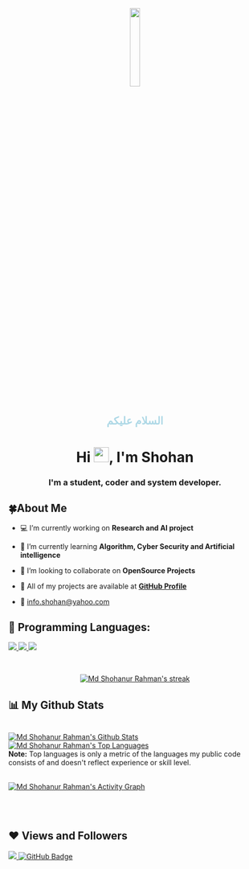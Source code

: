 <p align="center"> 
<a href="#"> <img width="20%" src="https://i.imgur.com/hbvHPpF.jpg"  /></a> 

</p>

<h2 align="center" style="color:lightblue"> السلام عليكم </h2>
<h1 align="center">Hi <img src="https://raw.githubusercontent.com/MartinHeinz/MartinHeinz/master/wave.gif" width="30px">, I'm Shohan</h1>

<h3 align="center">I'm a student, coder and system developer.</h3>

## 🍀About Me

- 💻 I’m currently working on **Research and AI project**

- 🌱 I’m currently learning **Algorithm, Cyber Security and Artificial intelligence**

- 🍂 I’m looking to collaborate on **OpenSource Projects**

- 🔗 All of my projects are available at **[GitHub Profile](https://github.com/shohan3401/)**

- 📧  info.shohan@yahoo.com



## 🚀 Programming Languages:

<p align="left"> 
    <a href="http://www.cplusplus.org/" target="_blank"> <img src="https://img.icons8.com/color/48/000000/c-plus-plus-logo.png"/> </a>
    <a href="https://www.java.com" target="_blank"> <img src="https://img.icons8.com/color/48/000000/java-coffee-cup-logo.png"/> </a>
    <a href="https://www.python.org" target="_blank"> <img src="https://img.icons8.com/color/48/000000/python.png"/> </a>
      
 
</p>

<!-- [![React Badge](https://img.shields.io/badge/-React-61DBFB?style=for-the-badge&labelColor=black&logo=react&logoColor=61DBFB)](#)  [![Javascript Badge](https://img.shields.io/badge/-Javascript-F0DB4F?style=for-the-badge&labelColor=black&logo=javascript&logoColor=F0DB4F)](#) [![Typescript Badge](https://img.shields.io/badge/-Typescript-007acc?style=for-the-badge&labelColor=black&logo=typescript&logoColor=007acc)](#) [![Nodejs Badge](https://img.shields.io/badge/-Nodejs-3C873A?style=for-the-badge&labelColor=black&logo=node.js&logoColor=3C873A)](#) [![GraphQL Badge](https://img.shields.io/badge/-GraphQl-e535ab?style=for-the-badge&labelColor=black&logo=node.js&logoColor=e535ab)](#) -->
<br/>

<p align="center">
    <a href="https://github.com/shohan3401/github-readme-streak-stats">
        <img title="🔥 Get streak stats for your profile at git.io/streak-stats" alt="Md Shohanur Rahman's streak" src="https://github-readme-streak-stats.herokuapp.com/?user=shohan3401&theme=black-ice&hide_border=true&stroke=0000&background=060A0CD0"/>
    </a>
</p>

## 📊 My Github Stats

  <br/>
    <a href="https://github.com/shohan3401/github-readme-stats"><img alt="Md Shohanur Rahman's Github Stats" src="https://github-readme-stats.vercel.app/api?username=shohan3401&show_icons=true&count_private=true&theme=react&hide_border=true&bg_color=0D1117" /></a>
  <a href="https://github.com/shohan3401/github-readme-stats"><img alt="Md Shohanur Rahman's Top Languages" src="https://github-readme-stats.vercel.app/api/top-langs/?username=shohan3401&langs_count=8&count_private=true&layout=compact&theme=react&hide_border=true&bg_color=0D1117" /></a>
  <br/>
  <b>Note:</b> Top languages is only a metric of the languages my public code consists of and doesn't reflect experience or skill level.


<br/>

<br/>

<a href="https://github.com/shohan3401/github-readme-activity-graph"><img alt="Md Shohanur Rahman's Activity Graph" src="https://activity-graph.herokuapp.com/graph?username=shohan3401&bg_color=0D1117&color=5BCDEC&line=5BCDEC&point=FFFFFF&hide_border=true" /></a>

<br/>
<br/>


## ❤ Views and Followers
<a href="https://github.com/Meghna-DAS/github-profile-views-counter">
    <img src="https://komarev.com/ghpvc/?username=shohan3401">
</a>
<a href="https://github.com/shohan3401?tab=followers"><img src="https://img.shields.io/github/followers/shohan3401?label=Followers&style=social" alt="GitHub Badge"></a>
